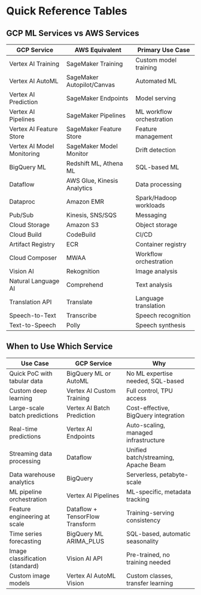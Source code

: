 # Quick Reference Tables

## GCP ML Services vs AWS Services

| GCP Service | AWS Equivalent | Primary Use Case |
|-------------|----------------|------------------|
| Vertex AI Training | SageMaker Training | Custom model training |
| Vertex AI AutoML | SageMaker Autopilot/Canvas | Automated ML |
| Vertex AI Prediction | SageMaker Endpoints | Model serving |
| Vertex AI Pipelines | SageMaker Pipelines | ML workflow orchestration |
| Vertex AI Feature Store | SageMaker Feature Store | Feature management |
| Vertex AI Model Monitoring | SageMaker Model Monitor | Drift detection |
| BigQuery ML | Redshift ML, Athena ML | SQL-based ML |
| Dataflow | AWS Glue, Kinesis Analytics | Data processing |
| Dataproc | Amazon EMR | Spark/Hadoop workloads |
| Pub/Sub | Kinesis, SNS/SQS | Messaging |
| Cloud Storage | Amazon S3 | Object storage |
| Cloud Build | CodeBuild | CI/CD |
| Artifact Registry | ECR | Container registry |
| Cloud Composer | MWAA | Workflow orchestration |
| Vision AI | Rekognition | Image analysis |
| Natural Language AI | Comprehend | Text analysis |
| Translation API | Translate | Language translation |
| Speech-to-Text | Transcribe | Speech recognition |
| Text-to-Speech | Polly | Speech synthesis |

## When to Use Which Service

| Use Case | GCP Service | Why |
|----------|-------------|-----|
| Quick PoC with tabular data | BigQuery ML or AutoML | No ML expertise needed, SQL-based |
| Custom deep learning | Vertex AI Custom Training | Full control, TPU access |
| Large-scale batch predictions | Vertex AI Batch Prediction | Cost-effective, BigQuery integration |
| Real-time predictions | Vertex AI Endpoints | Auto-scaling, managed infrastructure |
| Streaming data processing | Dataflow | Unified batch/streaming, Apache Beam |
| Data warehouse analytics | BigQuery | Serverless, petabyte-scale |
| ML pipeline orchestration | Vertex AI Pipelines | ML-specific, metadata tracking |
| Feature engineering at scale | Dataflow + TensorFlow Transform | Training-serving consistency |
| Time series forecasting | BigQuery ML ARIMA_PLUS | SQL-based, automatic seasonality |
| Image classification (standard) | Vision AI API | Pre-trained, no training needed |
| Custom image models | Vertex AI AutoML Vision | Custom classes, transfer learning |